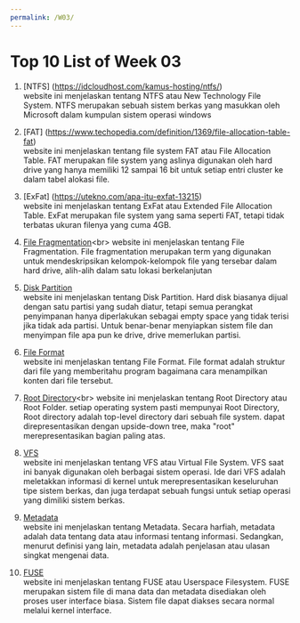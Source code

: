 ```yaml
---
permalink: /W03/
---
```


# Top 10 List of Week 03

1. [NTFS] (https://idcloudhost.com/kamus-hosting/ntfs/)<br>
website ini menjelaskan tentang NTFS atau New Technology File System.
NTFS merupakan sebuah sistem berkas yang masukkan oleh Microsoft dalam kumpulan sistem operasi windows

2. [FAT] (https://www.techopedia.com/definition/1369/file-allocation-table-fat)<br>
website ini menjelaskan tentang file system FAT atau File Allocation Table.
FAT merupakan file system yang aslinya digunakan oleh hard drive yang hanya memiliki 12 sampai 16 bit untuk setiap entri cluster ke dalam tabel alokasi file.

3. [ExFat] (https://utekno.com/apa-itu-exfat-13215)<br>
website ini menjelaskan tentang ExFat atau Extended File Allocation Table. 
ExFat merupakan file system yang sama seperti FAT, tetapi tidak terbatas ukuran filenya yang cuma 4GB.

4. [File Fragmentation](https://www.computerhope.com/jargon/f/filefrag.htm#:~:text=File%20fragmentation%20is%20a%20term,be%20filled%20by%20new%20data.)<br>
website ini menjelaskan tentang File Fragmentation. 
File fragmentation merupakan term yang digunakan untuk mendeskripsikan kelompok-kelompok file yang tersebar dalam hard drive, alih-alih dalam satu lokasi berkelanjutan

5. [Disk Partition](https://www.howtogeek.com/184659/beginner-geek-hard-disk-partitions-explained/)<br>
website ini menjelaskan tentang Disk Partition. Hard disk biasanya dijual dengan satu partisi yang sudah diatur,
tetapi semua perangkat penyimpanan hanya diperlakukan sebagai empty space  yang tidak terisi jika tidak ada partisi.
Untuk benar-benar menyiapkan sistem file dan menyimpan file apa pun ke drive, drive memerlukan partisi.

6. [File Format](https://www.computerhope.com/jargon/f/file-format.htm)<br>
website ini menjelaskan tentang File Format. 
File format adalah struktur dari file yang memberitahu program bagaimana cara menampilkan konten dari file tersebut.

7. [Root Directory](https://techterms.com/definition/root_directory#:~:text=The%20root%20directory%2C%20or%20root,subdirectories%20of%20the%20root%20directory.)<br>
website ini menjelaskan tentang Root Directory atau Root Folder.
setiap operating system pasti mempunyai Root Directory, Root directory adalah top-level directory dari sebuah file system.
dapat direpresentasikan dengan upside-down tree, maka "root" merepresentasikan bagian paling atas.

8. [VFS](http://openstorage.gunadarma.ac.id/linux/docs/v06/Kuliah/SistemOperasi/BUKU/SistemOperasi-4.X-2/ch16s05.html)<br>
website ini menjelaskan tentang VFS atau Virtual File System.
VFS saat ini banyak digunakan oleh berbagai sistem operasi. 
Ide dari VFS adalah meletakkan informasi di kernel untuk merepresentasikan keseluruhan tipe sistem berkas, 
dan juga terdapat sebuah fungsi untuk setiap operasi yang dimiliki sistem berkas.

9. [Metadata](https://appkey.id/pembuatan-website/backend/metadata-adalah/)<br>
website ini menjelaskan tentang Metadata.
Secara harfiah, metadata adalah data tentang data atau informasi tentang informasi.
Sedangkan, menurut definisi yang lain, metadata adalah penjelasan atau ulasan singkat mengenai data. 

10. [FUSE](https://www.kernel.org/doc/html/latest/filesystems/fuse.html)<br>
website ini menjelaskan tentang FUSE atau Userspace Filesystem. 
FUSE merupakan sistem file di mana data dan metadata disediakan oleh proses user interface biasa. Sistem file dapat diakses secara normal melalui kernel interface.
